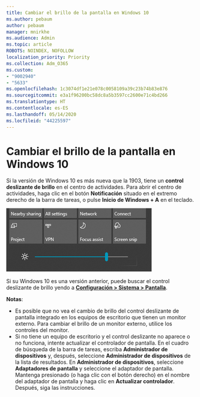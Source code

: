 ```yaml
---
title: Cambiar el brillo de la pantalla en Windows 10
ms.author: pebaum
author: pebaum
manager: mnirkhe
ms.audience: Admin
ms.topic: article
ROBOTS: NOINDEX, NOFOLLOW
localization_priority: Priority
ms.collection: Adm_O365
ms.custom:
- "9002940"
- "5633"
ms.openlocfilehash: 1c3074df1e21e078c0058109a39c23b74b83e876
ms.sourcegitcommit: e3a1f96200bc58dc8a5b3597cc2600e71c4bd266
ms.translationtype: HT
ms.contentlocale: es-ES
ms.lasthandoff: 05/14/2020
ms.locfileid: "44225597"
---
```

# <a name="change-screen-brightness-in-windows-10"></a>Cambiar el brillo de la pantalla en Windows 10

Si la versión de Windows 10 es más nueva que la 1903, tiene un **control deslizante de brillo** en el centro de actividades. Para abrir el centro de actividades, haga clic en el botón **Notificación** situado en el extremo derecho de la barra de tareas, o pulse **Inicio de Windows + A** en el teclado.

![Control deslizante de brillo](media/brightness-slider.png)

Si su Windows 10 es una versión anterior, puede buscar el control deslizante de brillo yendo a **[Configuración > Sistema > Pantalla](ms-settings:display?activationSource=GetHelp)**.

**Notas**:

- Es posible que no vea el cambio de brillo del control deslizante de pantalla integrado en los equipos de escritorio que tienen un monitor externo. Para cambiar el brillo de un monitor externo, utilice los controles del monitor.
- Si no tiene un equipo de escritorio y el control deslizante no aparece o no funciona, intente actualizar el controlador de pantalla. En el cuadro de búsqueda de la barra de tareas, escriba **Administrador de dispositivos** y, después, seleccione **Administrador de dispositivos** de la lista de resultados. En **Administrador de dispositivos**, seleccione **Adaptadores de pantalla** y seleccione el adaptador de pantalla. Mantenga presionado (o haga clic con el botón derecho) en el nombre del adaptador de pantalla y haga clic en **Actualizar controlador**. Después, siga las instrucciones.
